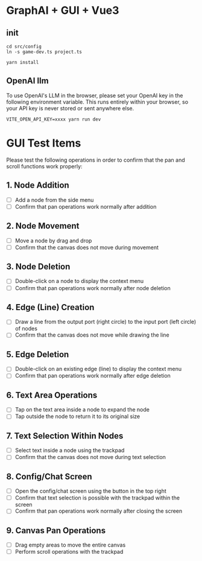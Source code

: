 # GraphAI + GUI + Vue3

## init
```
cd src/config
ln -s game-dev.ts project.ts
```
```
yarn install
```

## OpenAI llm

To use OpenAI's LLM in the browser, please set your OpenAI key in the following environment variable.
This runs entirely within your browser, so your API key is never stored or sent anywhere else.

```
VITE_OPEN_API_KEY=xxxx yarn run dev
```

# GUI Test Items

Please test the following operations in order to confirm that the pan and scroll functions work properly:

## 1. Node Addition
- [ ] Add a node from the side menu
- [ ] Confirm that pan operations work normally after addition

## 2. Node Movement
- [ ] Move a node by drag and drop
- [ ] Confirm that the canvas does not move during movement

## 3. Node Deletion
- [ ] Double-click on a node to display the context menu
- [ ] Confirm that pan operations work normally after node deletion

## 4. Edge (Line) Creation
- [ ] Draw a line from the output port (right circle) to the input port (left circle) of nodes
- [ ] Confirm that the canvas does not move while drawing the line

## 5. Edge Deletion
- [ ] Double-click on an existing edge (line) to display the context menu
- [ ] Confirm that pan operations work normally after edge deletion

## 6. Text Area Operations
- [ ] Tap on the text area inside a node to expand the node
- [ ] Tap outside the node to return it to its original size

## 7. Text Selection Within Nodes
- [ ] Select text inside a node using the trackpad
- [ ] Confirm that the canvas does not move during text selection

## 8. Config/Chat Screen
- [ ] Open the config/chat screen using the button in the top right
- [ ] Confirm that text selection is possible with the trackpad within the screen
- [ ] Confirm that pan operations work normally after closing the screen

## 9. Canvas Pan Operations
- [ ] Drag empty areas to move the entire canvas
- [ ] Perform scroll operations with the trackpad